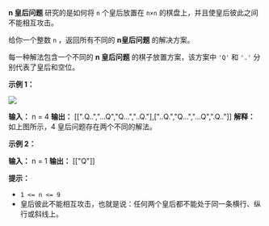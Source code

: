 **n 皇后问题** 研究的是如何将 `n` 个皇后放置在 `n×n` 的棋盘上，并且使皇后彼此之间不能相互攻击。

给你一个整数 `n` ，返回所有不同的 **n皇后问题** 的解决方案。

每一种解法包含一个不同的 **n 皇后问题** 的棋子放置方案，该方案中 `'Q'` 和 `'.'` 分别代表了皇后和空位。

**示例 1：** 

![](https://assets.leetcode.com/uploads/2020/11/13/queens.jpg)

**输入：** n = 4
**输出：** \[\[".Q..","...Q","Q...","..Q."\],\["..Q.","Q...","...Q",".Q.."\]\]
**解释：** 如上图所示，4 皇后问题存在两个不同的解法。

**示例 2：** 

**输入：** n = 1
**输出：** \[\["Q"\]\]

**提示：** 

*   `1 <= n <= 9`
*   皇后彼此不能相互攻击，也就是说：任何两个皇后都不能处于同一条横行、纵行或斜线上。